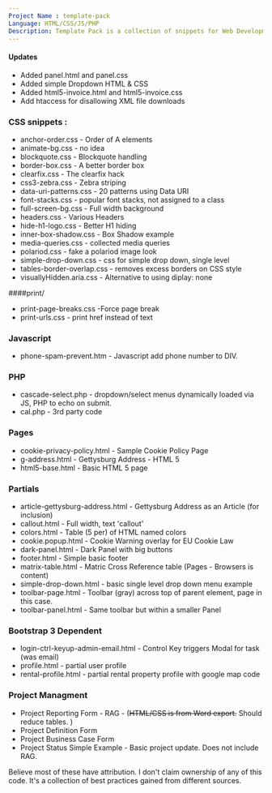 ```yaml
---
Project Name : template-pack
Language: HTML/CSS/JS/PHP
Description: Template Pack is a collection of snippets for Web Development
---
```


#### Updates
* Added panel.html and panel.css
* Added simple Dropdown HTML & CSS
* Added html5-invoice.html and html5-invoice.css 
* Add htaccess for disallowing XML file downloads



### CSS snippets : 

* anchor-order.css - Order of A elements 
* animate-bg.css - no idea
* blockquote.css - Blockquote handling
* border-box.css - A better border box
* clearfix.css - The clearfix hack
* css3-zebra.css - Zebra striping
* data-uri-patterns.css - 20 patterns using Data URI 
* font-stacks.css - popular font stacks, not assigned to a class
* full-screen-bg.css - Full width background
* headers.css - Various Headers
* hide-h1-logo.css - Better H1 hiding
* inner-box-shadow.css - Box Shadow example
* media-queries.css - collected media queries
* polariod.css - fake a polariod image look
* simple-drop-down.css - css for simple drop down, single level
* tables-border-overlap.css - removes excess borders on CSS style
* visuallyHidden.aria.css - Alternative to using diplay: none 


####print/  
* print-page-breaks.css -Force page break 
* print-urls.css - print href instead of text

### Javascript
* phone-spam-prevent.htm - Javascript add phone number to DIV.

### PHP 

* cascade-select.php - dropdown/select menus dynamically loaded via JS, PHP to echo on submit.
* cal.php - 3rd party code


### Pages 

* cookie-privacy-policy.html - Sample Cookie Policy Page
* g-address.html - Gettysburg Address - HTML 5
* html5-base.html - Basic HTML 5 page


### Partials 

* article-gettysburg-address.html - Gettysburg Address as an Article (for inclusion)
* callout.html - Full width, text 'callout' 
* colors.html - Table (5 per) of HTML named colors
* cookie.popup.html - Cookie Warning overlay for EU Cookie Law
* dark-panel.html - Dark Panel with big buttons
* footer.html - Simple basic footer
* matrix-table.html - Matric Cross Reference table (Pages - Browsers is content)
* simple-drop-down.html - basic single level drop down menu example
* toolbar-page.html - Toolbar (gray) across top of parent element, page in this case.
* toolbar-panel.html - Same toolbar but within a smaller Panel

### Bootstrap 3 Dependent 

* login-ctrl-keyup-admin-email.html - Control Key triggers Modal for task (was email)
* profile.html - partial user profile 
* rental-profile.html - partial rental property profile with google map code


### Project Managment 

* Project Reporting Form - RAG - (~~HTML/CSS is from Word export.~~ Should reduce tables. )
* Project Definition Form 
* Project Business Case Form
* Project Status Simple Example - Basic project update. Does not include RAG. 


Believe most of these have attribution. I don't claim ownership of any of this code. It's a collection of best practices gained from different sources. 













